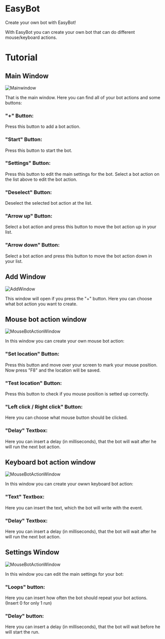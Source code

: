 # EasyBot
Create your own bot with EasyBot!

With EasyBot you can create your own bot that can do different mouse/keyboard actions.

# Tutorial

## Main Window
![Mainwindow](https://i.imgur.com/Thv9Ucf.png)

That is the main window. Here you can find all of your bot actions and some buttons:
### "+" Button: 
Press this button to add a bot action.

### "Start" Button:
Press this button to start the bot.

### "Settings" Button:
Press this button to edit the main settings for the bot.
Select a bot action on the list above to edit the bot action.

### "Deselect" Button:
Deselect the selected bot action at the list.

### "Arrow up" Button:
Select a bot action and press this button to move the bot action up in your list.

### "Arrow down" Button:
Select a bot action and press this button to move the bot action down in your list.

## Add Window
![AddWindow](https://i.imgur.com/zmdjMMT.png) 

This window will open if you press the "+" button. Here you can choose what bot action you want to create.

## Mouse bot action window
![MouseBotActionWindow](https://i.imgur.com/T5rMo2d.png)

In this window you can create your own mouse bot action:

### "Set location" Button:
Press this button and move over your screen to mark your mouse position. Now press "F8" and the location will be saved. 

### "Test location" Button:
Press this button to check if you mouse position is setted up correctly.

### "Left click / Right click" Button:
Here you can choose what mouse button should be clicked.

### "Delay" Textbox:
Here you can insert a delay (in milliseconds), that the bot will wait after he will run the next bot action.

## Keyboard bot action window
![MouseBotActionWindow](https://i.imgur.com/EjOA1po.png)

In this window you can create your owwn keyboard bot action:

### "Text" Textbox:
Here you can insert the text, which the bot will write with the event.

### "Delay" Textbox:
Here you can insert a delay (in milliseconds), that the bot will wait after he will run the next bot action.


## Settings Window
![MouseBotActionWindow](https://i.imgur.com/CmluakF.png)

In this window you can edit the main settings for your bot:

### "Loops" button:
Here you can insert how often the bot should repeat your bot actions. (Insert 0 for only 1 run)

### "Delay" button:
Here you can insert a delay (in milliseconds), that the bot will wait before he will start the run.

